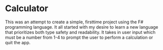 # Calculator
This was an attempt to create a simple, firsttime project using the F# programming language. It all started with my desire to learn a new language that prioritizes both type safety and readability. It takes in user input which must be a number from 1-4 to prompt the user to perform a calculation or quit the app.
